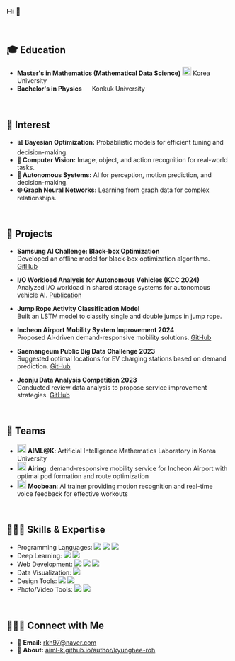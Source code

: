 ### Hi 👋

</br>

## 🎓 **Education**

- **Master's in Mathematics (Mathematical Data Science)**
  <img src="https://tse4.mm.bing.net/th?id=OIP.ywoAbEb_rusVR5ZQbmYFMgHaEO&w=270&h=270&c=7" width="20"/> Korea University
- **Bachelor's in Physics**  <img src="https://tse3.mm.bing.net/th?id=OIP.O24kpGzABOyqAXQCrSzBxgAAAA&w=400&h=400&c=7" width="15"/> Konkuk University



</br>

## 🌳 Interest

- **📊 Bayesian Optimization:** Probabilistic models for efficient tuning and decision-making.  
- **📱 Computer Vision:** Image, object, and action recognition for real-world tasks.  
- **🚗 Autonomous Systems:** AI for perception, motion prediction, and decision-making.  
- **🌐 Graph Neural Networks:** Learning from graph data for complex relationships.


</br>

## 🚀 **Projects**

- **Samsung AI Challenge: Black-box Optimization**  
  Developed an offline model for black-box optimization algorithms. [GitHub](https://github.com/kyungheee/2024-Samsung-AI-Challenge-Black-box-Optimization)

- **I/O Workload Analysis for Autonomous Vehicles (KCC 2024)**  
  Analyzed I/O workload in shared storage systems for autonomous vehicle AI. [Publication](https://aiml-k.github.io/publication/2024kcc-roh-kim-lee-lee-jin-lee/)

- **Jump Rope Activity Classification Model**  
  Built an LSTM model to classify single and double jumps in jump rope.

- **Incheon Airport Mobility System Improvement 2024**  
  Proposed AI-driven demand-responsive mobility solutions. [GitHub](https://github.com/kyungheee/2024-Incheon-International-Airport-MaaS-Project)

- **Saemangeum Public Big Data Challenge 2023**  
  Suggested optimal locations for EV charging stations based on demand prediction. [GitHub](https://github.com/kyungheee/2023_Saemangeum_Data_Analysis_Competition)

- **Jeonju Data Analysis Competition 2023**  
  Conducted review data analysis to propose service improvement strategies. [GitHub](https://github.com/kyungheee/2023_Jeonju_Data_Analysis_Competition)

</br>

## 👥 **Teams**
- [<img src="https://avatars.githubusercontent.com/u/63897625?s=200&v=4" width="20"/>](https://github.com/airing-ku) **AIML@K**: Artificial Intelligence Mathematics Laboratory in Korea University
- [<img src="https://avatars.githubusercontent.com/u/186797904?s=200&v=4" width="20"/>](https://github.com/airing-ku) **Airing**: demand-responsive mobility service for Incheon Airport with optimal pod formation and route optimization
- [<img src="https://avatars.githubusercontent.com/u/194212824?s=200&v=4" width="20"/>](https://github.com/moobean) **Moobean**: AI trainer providing motion recognition and real-time voice feedback for effective workouts 

</br>

## 👩🏻‍💻 Skills & Expertise
- Programming Languages: <img src="https://img.shields.io/badge/Python-3776AB?style=plastic&logo=Python&logoColor=white"/> <img src="https://img.shields.io/badge/C-36454F?style=plastic&logo=C&logoColor=white"/>  <img src="https://img.shields.io/badge/SQL-006400?style=plastic&logo=MySQL&logoColor=white"/>
- Deep Learning: <img src="https://img.shields.io/badge/PyTorch-DD0700?style=plastic&logo=pytorch&logoColor=white"/> <img src="https://img.shields.io/badge/TensorFlow-FF6F00?style=plastic&logo=tensorflow&logoColor=white"/>
- Web Development: <img src="https://img.shields.io/badge/HTML5-E34F26?style=plastic&logo=HTML5&logoColor=white"/> <img src="https://img.shields.io/badge/CSS3-1572B6?style=plastic&logo=CSS3&logoColor=white"/> <img src="https://img.shields.io/badge/JavaScript-F7DF1E?style=plastic&logo=JavaScript&logoColor=black"/>
- Data Visualization: <img src="https://img.shields.io/badge/Tableau-004088?style=plastic&logo=Tableau&logoColor=white"/>
- Design Tools: <img src="https://img.shields.io/badge/Figma-F24E1E?style=plastic&logo=Figma&logoColor=white"/> <img src="https://img.shields.io/badge/Blender-E87D0D?style=plastic&logo=Blender&logoColor=white"/>
- Photo/Video Tools: <img src="https://img.shields.io/badge/Lightroom_Classic-0A3D62?style=plastic&logo=adobe-lightroom&logoColor=white"/> <img src="https://img.shields.io/badge/Premiere_Pro-4B0082?style=plastic&logo=adobe-premiere-pro&logoColor=white"/>

</br>

## 🙋🏻‍♀️ Connect with Me
- 💌 **Email:** [rkh97@naver.com](mailto:rkh97@naver.com)  
- 🔗 **About:** [aiml-k.github.io/author/kyunghee-roh](https://aiml-k.github.io/author/kyunghee-roh/)


</br>
<!--
**kyungheee/kyungheee** is a ✨ _special_ ✨ repository because its `README.md` (this file) appears on your GitHub profile.

Here are some ideas to get you started:

- 🔭 I’m currently working on ...
- 🌱 I’m currently learning ...
- 👯 I’m looking to collaborate on ...
- 🤔 I’m looking for help with ...
- 💬 Ask me about ...
- 📫 How to reach me: ...
- 😄 Pronouns: ...
- ⚡ Fun fact: ...
-->

